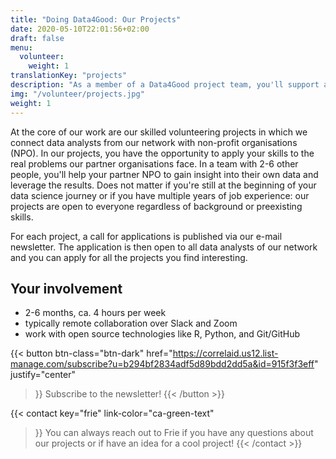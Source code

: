 ```yaml
---
title: "Doing Data4Good: Our Projects"
date: 2020-05-10T22:01:56+02:00
draft: false
menu:
  volunteer:
    weight: 1
translationKey: "projects"
description: "As a member of a Data4Good project team, you'll support a social organization with their data challenge - together with other dedicated data people. At the same, you'll get the opportunity to apply and expand your skills."
img: "/volunteer/projects.jpg"
weight: 1
---
```



At the core of our work are our skilled volunteering projects in which we connect data analysts from our network with non-profit organisations (NPO). In our projects, you have the opportunity to apply your skills to the real problems our partner organisations face. In a team with 2-6 other people, you'll help your partner NPO to gain insight into their own data and leverage the results. Does not matter if you're still at the beginning of your data science journey or if you have multiple years of job experience: our projects are open to everyone regardless of background or preexisting skills.

For each project, a call for applications is published via our e-mail newsletter. The application is then open to all data analysts of our network and you can apply for all the projects you find interesting.



## Your involvement

- 2-6 months, ca. 4 hours per week
- typically remote collaboration over Slack and Zoom
- work with open source technologies like R, Python, and Git/GitHub

{{< button 
    btn-class="btn-dark"
    href="https://correlaid.us12.list-manage.com/subscribe?u=b294bf2834adf5d89bdd2dd5a&id=915f3f3eff"
    justify="center"
>}}
Subscribe to the newsletter!
{{< /button >}}


{{< contact
    key="frie"
    link-color="ca-green-text"
>}}
You can always reach out to Frie if you have any questions about our projects or if have an idea for a cool project!
{{< /contact >}}

